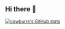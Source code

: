 ## Hi there 👋
[![cowburrs's GitHub stats](https://github-readme-stats.vercel.app/api?username=cowburrs)](https://github.com/anuraghazra/github-readme-stats)
<!--
**cowburrs/cowburrs** is a ✨ _special_ ✨ repository because its `README.md` (this file) appears on your GitHub profile.

Here are some ideas to get you started:

- 🔭 I’m currently working on ...
- 🌱 I’m currently learning ...
- 👯 I’m looking to collaborate on ...
- 🤔 I’m looking for help with ...
- 💬 Ask me about ...
- 📫 How to reach me: ...
- 😄 Pronouns: ...
- ⚡ Fun fact: ...
-->
